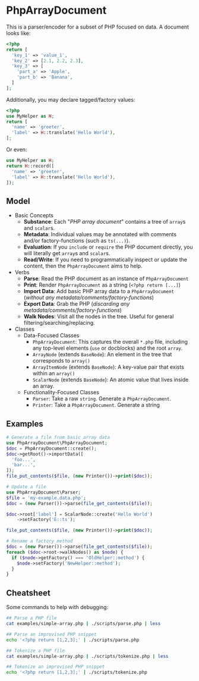 # PhpArrayDocument

This is a parser/encoder for a subset of PHP focused on data. A document
looks like:

```php
<?php
return [
  'key_1' => 'value_1',
  'key_2' => [2.1, 2.2, 2.3],
  'key_3' => [
    'part_a' => 'Apple',
    'part_b' => 'Banana',
  ]
];
```

Additionally, you may declare tagged/factory values:

```php
<?php
use MyHelper as H;
return [
  'name' => 'greeter',
  'label' => H::translate('Hello World'),
];
```

Or even:

```php
use MyHelper as H;
return H::record([
  'name' => 'greeter',
  'label' => H::translate('Hello World'),
]);
```

## Model

* Basic Concepts
    * __Substance__: Each "_PHP array document_" contains a tree of `array`s and `scalar`s.
    * __Metadata__: Individual values may be annotated with comments and/or factory-functions (such as `ts(...)`).
    * __Evaluation__: If you `include` or `require` the PHP document directly, you will literally get `array`s and `scalar`s.
    * __Read/Write__: If you need to programmatically inspect or update the content, then the `PhpArrayDocument` aims to help.
* Verbs
    * __Parse__: Read the PHP document as an instance of `PhpArrayDocument`
    * __Print__: Render `PhpArrayDocument` as a string (`<?php return [...]`)
    * __Import Data__: Add basic PHP array data to a `PhpArrayDocument` (*without any metadata/comments/factory-functions*)
    * __Export Data__: Grab the PHP (*discarding any metadata/comments/factory-functions*)
    * __Walk Nodes__: Visit all the nodes in the tree. Useful for general filtering/searching/replacing.
* Classes
    * Data-Focused Classes
        * `PhpArrayDocument`: This captures the overall `*.php` file, including any top-level elements (`use` or docblocks) and the root `array`.
        * `ArrayNode` (extends `BaseNode`): An element in the tree that corresponds to `array()`
        * `ArrayItemNode` (extends `BaseNode`): A key-value pair that exists within an `array()`
        * `ScalarNode` (extends `BaseNode`): An atomic value that lives inside an array.
    * Functionality-Focused Classes
        * `Parser`: Take a raw `string`. Generate a `PhpArrayDocument`.
        * `Printer`: Take a `PhpArrayDocument`. Generate a string

## Examples

```php
# Generate a file from basic array data
use PhpArrayDocument\PhpArrayDocument;
$doc = PhpArrayDocument::create();
$doc->getRoot()->importData([
  'foo...',
  'bar...',
]);
file_put_contents($file, (new Printer())->print($doc));
```

```php
# Update a file
use PhpArrayDocument\Parser;
$file = 'my-example.data.php';
$doc = (new Parser())->parse(file_get_contents($file));

$doc->root['label'] = ScalarNode::create('Hello World')
	->setFactory('E::ts');

file_put_contents($file, (new Printer())->print($doc));
```

```php
# Rename a factory method
$doc = (new Parser())->parse(file_get_contents($file));
foreach ($doc->root->walkNodes() as $node) {
  if ($node->getFactory() === 'OldHelper::method') {
    $node->setFactory('NewHelper::method');
  }
} 
```

## Cheatsheet

Some commands to help with debugging:

```bash
## Parse a PHP file
cat examples/simple-array.php | ./scripts/parse.php | less

## Parse an improvised PHP snippet
echo '<?php return [1,2,3];' | ./scripts/parse.php

## Tokenize a PHP file
cat examples/simple-array.php | ./scripts/tokenize.php | less

## Tokenize an improvised PHP snippet
echo '<?php return [1,2,3];' | ./scripts/tokenize.php
```
